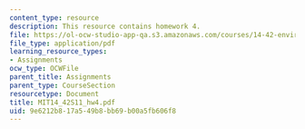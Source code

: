 ```yaml
---
content_type: resource
description: This resource contains homework 4.
file: https://ol-ocw-studio-app-qa.s3.amazonaws.com/courses/14-42-environmental-policy-and-economics-spring-2011/9e6212b817a549b8bb69b00a5fb606f8_MIT14_42S11_hw4.pdf
file_type: application/pdf
learning_resource_types:
- Assignments
ocw_type: OCWFile
parent_title: Assignments
parent_type: CourseSection
resourcetype: Document
title: MIT14_42S11_hw4.pdf
uid: 9e6212b8-17a5-49b8-bb69-b00a5fb606f8
---
```

